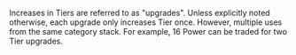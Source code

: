Increases in Tiers are referred to as "upgrades". Unless explicitly noted otherwise, each upgrade only increases Tier once. However, multiple uses from the same category stack. For example, 16 Power can be traded for two Tier upgrades.